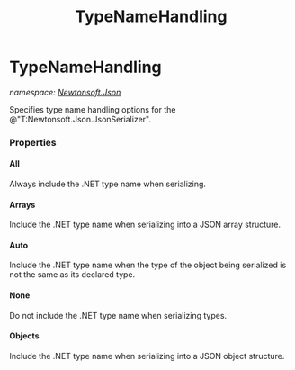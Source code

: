 ﻿---
title: TypeNameHandling
---

# TypeNameHandling
_namespace: [Newtonsoft.Json](N-Newtonsoft.Json.html)_

Specifies type name handling options for the @"T:Newtonsoft.Json.JsonSerializer".



### Properties

#### All
Always include the .NET type name when serializing.
#### Arrays
Include the .NET type name when serializing into a JSON array structure.
#### Auto
Include the .NET type name when the type of the object being serialized is not the same as its declared type.
#### None
Do not include the .NET type name when serializing types.
#### Objects
Include the .NET type name when serializing into a JSON object structure.

